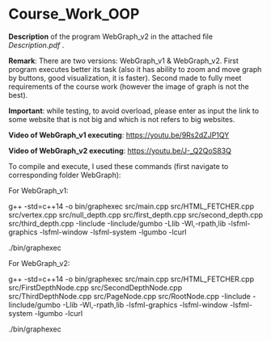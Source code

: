 # Course_Work_OOP

**Description** of the program WebGraph_v2 in the attached file _Description.pdf_ .

**Remark**:
There are two versions: WebGraph_v1 & WebGraph_v2.
First program executes better its task (also it has ability to zoom and move graph by buttons, good visualization, it is faster).
Second made to fully meet requirements of the course work (however the image of graph is not the best).

**Important**: while testing, to avoid overload, please enter as input the link to some website that is not big and which is not refers to big websites.

**Video of WebGraph_v1 executing**:
https://youtu.be/9Rs2dZJP1QY

**Video of WebGraph_v2 executing**:
https://youtu.be/J-_Q2QoS83Q



To compile and execute, I used these commands (first navigate to corresponding folder WebGraph):

For WebGraph_v1:

g++ -std=c++14 -o bin/graphexec src/main.cpp src/HTML_FETCHER.cpp src/vertex.cpp src/null_depth.cpp src/first_depth.cpp src/second_depth.cpp src/third_depth.cpp -Iinclude -Iinclude/gumbo -Llib -Wl,-rpath,lib -lsfml-graphics -lsfml-window -lsfml-system -lgumbo -lcurl

./bin/graphexec

For WebGraph_v2:

g++ -std=c++14 -o bin/graphexec src/main.cpp src/HTML_FETCHER.cpp src/FirstDepthNode.cpp src/SecondDepthNode.cpp src/ThirdDepthNode.cpp src/PageNode.cpp src/RootNode.cpp -Iinclude -Iinclude/gumbo -Llib -Wl,-rpath,lib -lsfml-graphics -lsfml-window -lsfml-system -lgumbo -lcurl

./bin/graphexec

